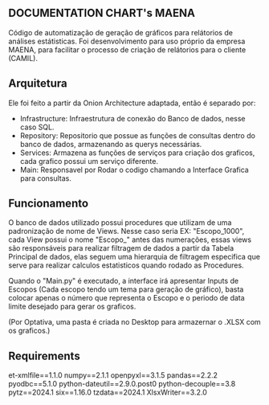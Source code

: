 DOCUMENTATION CHART's MAENA
-
Código de automatização de geração de gráficos para relátorios de análises estátisticas.
 Foi desenvolvimento para uso próprio da empresa MAENA, para facilitar o processo de criação de relátorios para o cliente (CAMIL).

Arquitetura
-
Ele foi feito a partir da Onion Architecture adaptada, então é separado por:
- Infrastructure: Infraestrutura de conexão do Banco de dados, nesse caso SQL.
- Repository: Repositorio que possue as funções de consultas dentro do banco de dados, armazenando as querys necessárias.
- Services: Armazena as funções de serviços para criação dos graficos, cada grafico possui um serviço diferente.
- Main: Responsavel por Rodar o codigo chamando a Interface Grafica para consultas.

Funcionamento
-
O banco de dados utilizado possui procedures que utilizam de uma padronização de nome de Views. Nesse caso seria EX: "Escopo_1000",
cada View possui o nome "Escopo_" antes das numerações, essas views são responsáveis para realizar filtragem de dados a partir da Tabela Principal de dados, elas seguem uma hierarquia de filtragem especifica que serve para realizar calculos estatisticos quando rodado as Procedures.

Quando o "Main.py" é executado, a interface irá apresentar Inputs de Escopos (Cada escopo tendo um tema para geração de gráfico), basta colocar apenas o número que representa o Escopo e o periodo de data limite desejado para gerar os graficos.

(Por Optativa, uma pasta é criada no Desktop para armazernar o .XLSX com os graficos.)

Requirements
-
et-xmlfile==1.1.0
numpy==2.1.1
openpyxl==3.1.5
pandas==2.2.2
pyodbc==5.1.0
python-dateutil==2.9.0.post0
python-decouple==3.8
pytz==2024.1
six==1.16.0
tzdata==2024.1
XlsxWriter==3.2.0